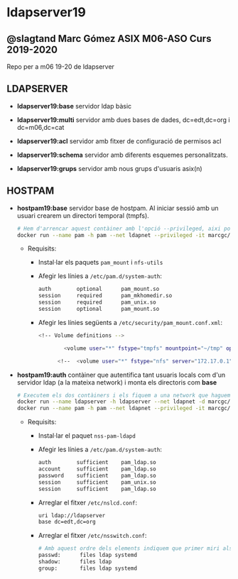 # ldapserver19

## @slagtand Marc Gómez ASIX M06-ASO Curs 2019-2020

Repo per a m06 19-20 de ldapserver

## LDAPSERVER

* **ldapserver19:base** servidor ldap bàsic

* **ldapserver19:multi** servidor amb dues bases de dades, dc=edt,dc=org i dc=m06,dc=cat

* **ldapserver19:acl** servidor amb fitxer de configuració de permisos acl

* **ldapserver19:schema** servidor amb diferents esquemes personalitzats.

* **ldapserver19:grups** servidor amb nous grups d'usuaris asix(n)

## HOSTPAM

* **hostpam19:base** servidor base de hostpam. Al iniciar sessió amb un usuari crearem un directori temporal (tmpfs).
  
  ```bash
  # Hem d'arrencar aquest contàiner amb l'opció --privileged, aixi podrà montar els volums.
  docker run --name pam -h pam --net ldapnet --privileged -it marcgc/hostpam19:base /bin/bash
  ```
  
  * Requisits:
    
    * Instal·lar els paquets `pam_mount` i `nfs-utils`
    
    * Afegir les línies a `/etc/pam.d/system-auth`:
      
      ```bash
      auth        optional      pam_mount.so
      session     required      pam_mkhomedir.so
      session     required      pam_unix.so
      session     optional      pam_mount.so    
      ```
    
    * Afegir les línies següents a `/etc/security/pam_mount.conf.xml`:
      
      ```bash
      <!-- Volume definitions -->
      
              <volume user="*" fstype="tmpfs" mountpoint="~/tmp" options="size=100M,uid=%(USER),mode=0775" />
      
            <!--  <volume user="*" fstype="nfs" server="172.17.0.1" path="/usr/share/man"  mountpoint="~/%(USER)/man" /> -->
      ```

* **hostpam19:auth** contàiner que autentifica tant usuaris locals com d'un servidor ldap (a la mateixa network) i monta els directoris com **base**
  
  ```bash
  # Executem els dos contàiners i els fiquem a una network que haguem creat
  docker run --name ldapserver -h ldapserver --net ldapnet -d marcgc/ldapserver19
  docker run --name pam -h pam --net ldapnet --privileged -it marcgc/hostpam19:auth /bin/bash
  ```
  
  * Requisits:
    
    * Instal·lar el paquet `nss-pam-ldapd`
    
    * Afegir les línies a `/etc/pam.d/system-auth`:
      
      ```bash
      auth        sufficient    pam_ldap.so
      account     sufficient    pam_ldap.so
      password    sufficient    pam_ldap.so
      session     sufficient    pam_unix.so
      session     sufficient    pam_ldap.so
      ```
    
    * Arreglar el fitxer `/etc/nslcd.conf`:
      
      ```bash
      uri ldap://ldapserver
      base dc=edt,dc=org
      ```
    
    * Arreglar el fitxer `/etc/nsswitch.conf`:
      
      ```bash
      # Amb aquest ordre dels elements indiquem que primer miri als fitxers locals i, si no el troba, ho pregunti al servidor ldap. Si volguèssim que primer preguntés al servidor només hem de ficar-ho primer
      passwd:      files ldap systemd
      shadow:      files ldap
      group:       files ldap systemd
      ```
